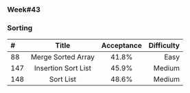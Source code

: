 
### Week#43
### Sorting

| # | Title | Acceptance | Difficulty
| :------------ |:---------------:| :-----:| -----:|
| 88 | Merge Sorted Array | 41.8% | Easy |
| 147 | Insertion Sort List |     45.9%| Medium |
| 148 | Sort List |    48.6% | Medium |
